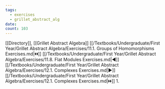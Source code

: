 ```yaml
---
tags:
  - exercises
  - grillet_abstract_alg
date:
count: 103
---
```

[[Directory]], [[Grillet Abstract Algebra]]
[[/Textbooks/Undergraduate/First Year/Grillet Abstract Algebra/Exercises/11.1. Groups of Homomorphisms Exercises.md|🞀🞀]] [[/Textbooks/Undergraduate/First Year/Grillet Abstract Algebra/Exercises/11.8. Flat Modules Exercises.md|◀]] [[/Textbooks/Undergraduate/First Year/Grillet Abstract Algebra/Exercises/12.1. Complexes Exercises.md|▶]] [[/Textbooks/Undergraduate/First Year/Grillet Abstract Algebra/Exercises/12.1. Complexes Exercises.md|🞂🞂]]
1. 